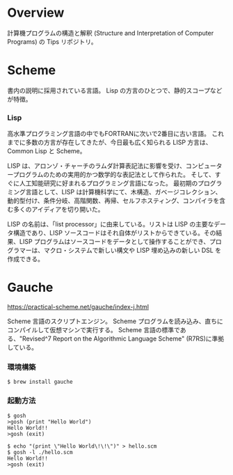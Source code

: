 # Overview

計算機プログラムの構造と解釈 (Structure and Interpretation of Computer Programs) の Tips リポジトリ。

# Scheme

書内の説明に採用されている言語。
Lisp の方言のひとつで、静的スコープなどが特徴。

### Lisp

高水準プログラミング言語の中でもFORTRANに次いで2番目に古い言語。
これまでに多数の方言が存在してきたが、今日最も広く知られる LISP 方言は、Common Lisp と Scheme。

LISP は、アロンゾ・チャーチのラムダ計算表記法に影響を受け、コンピュータープログラムのための実用的かつ数学的な表記法として作られた。
そして、すぐに人工知能研究に好まれるプログラミング言語になった。
最初期のプログラミング言語として、LISP は計算機科学にて、木構造、ガベージコレクション、動的型付け、条件分岐、高階関数、再帰、セルフホスティング、コンパイラを含む多くのアイディアを切り開いた。

LISP の名前は、「list processor」に由来している。リストは LISP の主要なデータ構造であり、LISP ソースコードはそれ自体がリストからできている。その結果、LISP プログラムはソースコードをデータとして操作することができ、プログラマーは、マクロ・システムで新しい構文や LISP 埋め込みの新しい DSL を作成できる。

# Gauche

https://practical-scheme.net/gauche/index-j.html

Scheme 言語のスクリプトエンジン。 
Scheme プログラムを読み込み、直ちにコンパイルして仮想マシンで実行する。
Scheme 言語の標準である、"Revised^7 Report on the Algorithmic Language Scheme" (R7RS)に準拠している。

### 環境構築

```
$ brew install gauche
```

### 起動方法

```
$ gosh
>gosh (print "Hello World")
Hello World!!
>gosh (exit)

$ echo "(print \"Hello World\!\!\")" > hello.scm
$ gosh -l ./hello.scm
Hello World!!
>gosh (exit)
```

